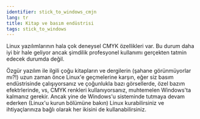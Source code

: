 ```yaml
---
identifier: stick_to_windows_cmjn
lang: tr
title: Kitap ve basım endüstrisi
tags: stick_to_windows
---
```


Linux yazılımlarının hala çok deneysel CMYK özellikleri var. Bu durum daha iyi bir hale geliyor ancak şimdilik profesyonel kullanımı gerçekten tatmin edecek durumda değil.

Özgür yazılım ile ilgili çoğu kitapların ve dergilerin (şahane görünmüyorlar mı?!) uzun zaman önce Linux'e geçmelerine karşın, eğer siz basım endüstrisinde çalışıyorsanız ve çoğunlukla bazı görsellerde, özel bazım efektrlerinde, vs, CMYK renkleri kullanıyorsanız, muhtemelen Windows'ta kalmanız gerekir. Ancak yine de Windows'u sisteminde tutmaya devam ederken (Linux'u kurun bölümüne bakın) Linux kurabilirsiniz ve ihtiyaçlarınıza bağlı olarak her ikisini de kullanabilirsiniz.

